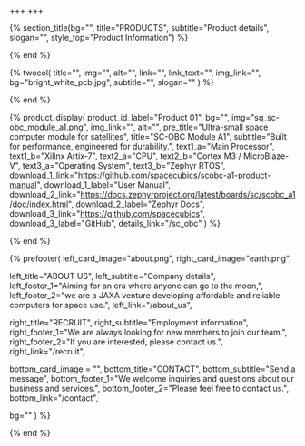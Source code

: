 +++
+++

{% section_title(bg="", title="PRODUCTS", subtitle="Product details", slogan="", style_top="Product Information") %}
<!--display element -->
{% end %}

{% twocol(
  title="",
  img="",
  alt="",
  link="",
  link_text="",
  img_link="",
  bg="bright_white_pcb.jpg",
  subtitle="",
  slogan=""
) %}
<!-- no text -->
{% end %}

{% product_display(
  product_id_label="Product 01",
  bg="",
  img="sq_sc-obc_module_a1.png",
  img_link="",
  alt="",
  pre_title="Ultra-small space computer module for satellites",
  title="SC-OBC Module A1",
  subtitle="Built for performance, engineered for durability.",
  text1_a="Main Processor",
  text1_b="Xilinx Artix-7",
  text2_a="CPU",
  text2_b="Cortex M3 / MicroBlaze-V",
  text3_a="Operating System",
  text3_b="Zephyr RTOS",
  download_1_link="https://github.com/spacecubics/scobc-a1-product-manual",
  download_1_label="User Manual",
  download_2_link="https://docs.zephyrproject.org/latest/boards/sc/scobc_a1/doc/index.html",
  download_2_label="Zephyr Docs",
  download_3_link="https://github.com/spacecubics",
  download_3_label="GitHub",
  details_link="/sc_obc"
) %}
<!-- no text -->
{% end %}

{% prefooter(
  left_card_image="about.png", 
  right_card_image="earth.png",

  left_title="ABOUT US",
  left_subtitle="Company details",
  left_footer_1="Aiming for an era where anyone can go to the moon,",
  left_footer_2="we are a JAXA venture developing affordable and reliable computers for space use.",
  left_link="/about_us",

  right_title="RECRUIT",
  right_subtitle="Employment information",
  right_footer_1="We are always looking for new members to join our team.",
  right_footer_2="If you are interested, please contact us.",
  right_link="/recruit",

  bottom_card_image = "<!--display element -->",
  bottom_title="CONTACT",
  bottom_subtitle="Send a message",
  bottom_footer_1="We welcome inquiries and questions about our business and services.",
  bottom_footer_2="Please feel free to contact us.",
  bottom_link="/contact",

  bg=""
) %}
<!--display element -->
{% end %}

